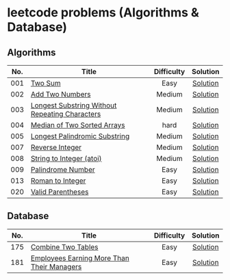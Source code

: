 # leetcode problems (Algorithms & Database)


## Algorithms
|No. |           Title                                                                                 |Difficulty|    Solution                                               |
|:--:|-------------------------------------------------------------------------------------------------|:--------:|:---------------------------------------------------------:|
|001 |[Two Sum](https://leetcode.com/problems/two-sum/)                                                | Easy     | [Solution](/Algorithms/001_twoSum.py)                     |
|002 |[Add Two Numbers](https://leetcode.com/problems/add-two-numbers/)                                | Medium   | [Solution](/Algorithms/002_addTwoNumbers.py)              |
|003 |[Longest Substring Without Repeating Characters](https://leetcode.com/problems/longest-substring-without-repeating-characters/)  |   Medium     | [Solution](/Algorithms/003_longestSubstringWithoutRepeatingCharacters.py)  |
|004 |[Median of Two Sorted Arrays](https://leetcode.com/problems/median-of-two-sorted-arrays/)        | hard     | [Solution](/Algorithms/004_medianOfTwoSortedArrays.py)     |
|005 |[Longest Palindromic Substring](https://leetcode.com/problems/longest-palindromic-substring/)    | Medium   | [Solution](/Algorithms/005_longestPalindromicSubstring.py) |
|007 |[Reverse Integer](https://leetcode.com/problems/reverse-integer/)                                | Medium   | [Solution](/Algorithms/007_reverseInteger.py)              |
|008 |[String to Integer (atoi)](https://leetcode.com/problems/string-to-integer-atoi/)                | Medium   | [Solution](/Algorithms/008_stringToInteger.py)             |
|009 |[Palindrome Number](https://leetcode.com/problems/palindrome-number/)                            | Easy     | [Solution](/Algorithms/009_palindromeNumber.py)            |
|013 |[Roman to Integer](https://leetcode.com/problems/roman-to-integer/)                              | Easy     | [Solution](/Algorithms/008_romanToInteger.py)              |
|020 |[Valid Parentheses](https://leetcode.com/problems/valid-parentheses/)                            | Easy     | [Solution](/Algorithms/020_validParentheses.py)            |

## Database
|No. |           Title                                                                                 |Difficulty|    Solution                                               |
|:--:|-------------------------------------------------------------------------------------------------|:--------:|:---------------------------------------------------------:|
|175 |[Combine Two Tables](https://leetcode.com/problems/combine-two-tables/)                          | Easy     | [Solution](/Database/175_combineTwoTables.sql)            |
|181 |[Employees Earning More Than Their Managers](https://leetcode.com/problems/employees-earning-more-than-their-managers/)                          | Easy     | [Solution](/Database/181_employeesEarningMoreThanTheirManagers.sql)            |
